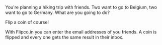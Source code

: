 You're planning a hiking trip with friends. Two want to go to Belgium, two want
to go to Germany. What are you going to do?

Flip a coin of course!

With Flipco.in you can enter the email addresses of you friends. A coin is
flipped and every one gets the same result in their inbox.

